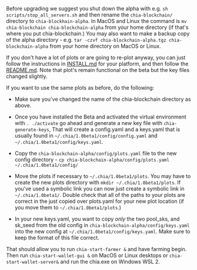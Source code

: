 Before upgrading we suggest you shut down the alpha with e.g. `sh scripts/stop_all_servers.sh` and then rename the `chia-blockchain/` directory to `chia-blockhain-alpha`. In MacOS and Linux the command is `mv chia-blockchain chia-blockchain-alpha` from your home directory (if that's where you put chia-blockchain.) You may also want to make a backup copy of the alpha directory - e.g. `tar -czvf chia-blockchain-alpha.tgz chia-blockchain-alpha` from your home directory on MacOS or Linux.

If you don't have a lot of plots or are going to re-plot anyway, you can just follow the instructions in [INSTALL.md](https://github.com/Chia-Network/chia-blockchain/blob/master/INSTALL.md) for your platform, and then follow the [README.md](https://github.com/Chia-Network/chia-blockchain/blob/master/README.md). Note that plot's remain functional on the beta but the key files changed slightly.

If you want to use the same plots as before, do the following:

* Make sure you've changed the name of the chia-blockchain directory as above.

* Once you have installed the Beta and activated the virtual environment with `. ./activate` go ahead and generate a new key file with `chia-generate-keys`, That will create a config.yaml and a keys.yaml that is usually found in `~/.chia/1.0beta1/config/config.yaml` and `~/.chia/1.0beta1/config/keys.yaml`.

* Copy the `chia-blockchain-alpha/config/plots.yaml` file to the new config directory - `cp chia-blockchain-alpha/config/plots.yaml ~/.chia/1.0beta1/config/`

* Move the plots if necessary to `~/.chia/1.0beta1/plots`. You may have to create the new plots directory with `mkdir ~/.chia/1.0beta1/plots`. If you've used a symbolic link you can now just create a symbolic link in `~/.chia/1.0beta1/`. Double check that all of the paths to your plots are correct in the just copied over plots.yaml for your new plot location (if you move them to `~/.chia/1.0beta1/plots`.)

* In your new keys.yaml, you want to copy *only* the two pool_sks, and sk_seed from the old config in `chia-blockchain-alpha/config/keys.yaml` into the new config at `~/.chia/1.0beta1/config/keys.yaml`. Make sure to keep the format of this file correct.

That should allow you to run `chia-start-farmer &` and have farming begin. Then run `chia-start-wallet-gui &` on MacOS or Linux desktops or `chia-start-wallet-server&` and run the chia.exe on Windows WSL 2.